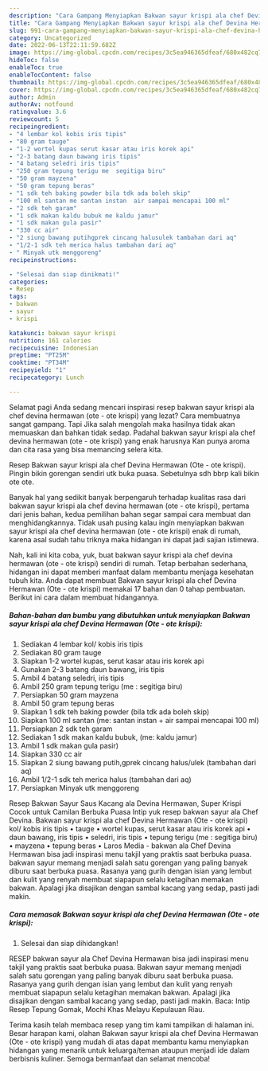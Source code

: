 ```yaml
---
description: "Cara Gampang Menyiapkan Bakwan sayur krispi ala chef Devina Hermawan (Ote - ote krispi) yang Lezat Sekali, Buat Buka Puasa}"
title: "Cara Gampang Menyiapkan Bakwan sayur krispi ala chef Devina Hermawan (Ote - ote krispi) yang Lezat Sekali, Buat Buka Puasa}"
slug: 991-cara-gampang-menyiapkan-bakwan-sayur-krispi-ala-chef-devina-hermawan-ote-ote-krispi-yang-lezat-sekali-buat-buka-puasa
category: Uncategorized
date: 2022-06-13T22:11:59.682Z
image: https://img-global.cpcdn.com/recipes/3c5ea946365dfeaf/680x482cq70/bakwan-sayur-krispi-ala-chef-devina-hermawan-ote-ote-krispi-foto-resep-utama.jpg
hideToc: false
enableToc: true
enableTocContent: false
thumbnail: https://img-global.cpcdn.com/recipes/3c5ea946365dfeaf/680x482cq70/bakwan-sayur-krispi-ala-chef-devina-hermawan-ote-ote-krispi-foto-resep-utama.jpg
cover: https://img-global.cpcdn.com/recipes/3c5ea946365dfeaf/680x482cq70/bakwan-sayur-krispi-ala-chef-devina-hermawan-ote-ote-krispi-foto-resep-utama.jpg
author: Admin
authorAv: notfound
ratingvalue: 3.6
reviewcount: 5
recipeingredient:
- "4 lembar kol kobis iris tipis"
- "80 gram tauge"
- "1-2 wortel kupas serut kasar atau iris korek api"
- "2-3 batang daun bawang iris tipis"
- "4 batang seledri iris tipis"
- "250 gram tepung terigu me  segitiga biru"
- "50 gram mayzena"
- "50 gram tepung beras"
- "1 sdk teh baking powder bila tdk ada boleh skip"
- "100 ml santan me santan instan  air sampai mencapai 100 ml"
- "2 sdk teh garam"
- "1 sdk makan kaldu bubuk me kaldu jamur"
- "1 sdk makan gula pasir"
- "330 cc air"
- "2 siung bawang putihgprek cincang halusulek tambahan dari aq"
- "1/2-1 sdk teh merica halus tambahan dari aq"
- " Minyak utk menggoreng"
recipeinstructions:

- "Selesai dan siap dinikmati!"
categories:
- Resep
tags:
- bakwan
- sayur
- krispi

katakunci: bakwan sayur krispi 
nutrition: 161 calories
recipecuisine: Indonesian
preptime: "PT25M"
cooktime: "PT34M"
recipeyield: "1"
recipecategory: Lunch

---
```



Selamat pagi Anda sedang mencari inspirasi resep bakwan sayur krispi ala chef devina hermawan (ote - ote krispi) yang lezat? Cara membuatnya sangat gampang. Tapi Jika salah mengolah maka hasilnya tidak akan memuaskan dan bahkan tidak sedap. Padahal bakwan sayur krispi ala chef devina hermawan (ote - ote krispi) yang enak harusnya Kan punya aroma dan cita rasa yang bisa memancing selera kita.


Resep Bakwan sayur krispi ala chef Devina Hermawan (Ote - ote krispi). Pingin bikin gorengan sendiri utk buka puasa. Sebetulnya sdh bbrp kali bikin ote ote.

Banyak hal yang sedikit banyak berpengaruh terhadap kualitas rasa dari bakwan sayur krispi ala chef devina hermawan (ote - ote krispi), pertama dari jenis bahan, kedua pemilihan bahan segar sampai cara membuat dan menghidangkannya. Tidak usah pusing kalau ingin menyiapkan bakwan sayur krispi ala chef devina hermawan (ote - ote krispi) enak di rumah, karena asal sudah tahu triknya maka hidangan ini dapat jadi sajian istimewa.


Nah, kali ini kita coba, yuk, buat bakwan sayur krispi ala chef devina hermawan (ote - ote krispi) sendiri di rumah. Tetap berbahan sederhana, hidangan ini dapat memberi manfaat dalam membantu menjaga kesehatan tubuh kita. Anda dapat membuat Bakwan sayur krispi ala chef Devina Hermawan (Ote - ote krispi) memakai 17 bahan dan 0 tahap pembuatan. Berikut ini cara dalam membuat hidangannya.

<!--inarticleads1-->

##### Bahan-bahan dan bumbu yang dibutuhkan untuk menyiapkan Bakwan sayur krispi ala chef Devina Hermawan (Ote - ote krispi):

1. Sediakan 4 lembar kol/ kobis iris tipis
1. Sediakan 80 gram tauge
1. Siapkan 1-2 wortel kupas, serut kasar atau iris korek api
1. Gunakan 2-3 batang daun bawang, iris tipis
1. Ambil 4 batang seledri, iris tipis
1. Ambil 250 gram tepung terigu (me : segitiga biru)
1. Persiapkan 50 gram mayzena
1. Ambil 50 gram tepung beras
1. Siapkan 1 sdk teh baking powder (bila tdk ada boleh skip)
1. Siapkan 100 ml santan (me: santan instan + air sampai mencapai 100 ml)
1. Persiapkan 2 sdk teh garam
1. Sediakan 1 sdk makan kaldu bubuk, (me: kaldu jamur)
1. Ambil 1 sdk makan gula pasir)
1. Siapkan 330 cc air
1. Siapkan 2 siung bawang putih,gprek cincang halus/ulek (tambahan dari aq)
1. Ambil 1/2-1 sdk teh merica halus (tambahan dari aq)
1. Persiapkan  Minyak utk menggoreng


Resep Bakwan Sayur Saus Kacang ala Devina Hermawan, Super Krispi Cocok untuk Camilan Berbuka Puasa Intip yuk resep bakwan sayur ala Chef Devina. Bakwan sayur krispi ala chef Devina Hermawan (Ote - ote krispi) kol/ kobis iris tipis • tauge • wortel kupas, serut kasar atau iris korek api • daun bawang, iris tipis • seledri, iris tipis • tepung terigu (me : segitiga biru) • mayzena • tepung beras • Laros Media - bakwan ala Chef Devina Hermawan bisa jadi inspirasi menu takjil yang praktis saat berbuka puasa. bakwan sayur memang menjadi salah satu gorengan yang paling banyak diburu saat berbuka puasa. Rasanya yang gurih dengan isian yang lembut dan kulit yang renyah membuat siapapun selalu ketagihan memakan bakwan. Apalagi jika disajikan dengan sambal kacang yang sedap, pasti jadi makin. 

<!--inarticleads2-->

##### Cara memasak Bakwan sayur krispi ala chef Devina Hermawan (Ote - ote krispi):


1. Selesai dan siap dihidangkan!

RESEP bakwan sayur ala Chef Devina Hermawan bisa jadi inspirasi menu takjil yang praktis saat berbuka puasa. Bakwan sayur memang menjadi salah satu gorengan yang paling banyak diburu saat berbuka puasa. Rasanya yang gurih dengan isian yang lembut dan kulit yang renyah membuat siapapun selalu ketagihan memakan bakwan. Apalagi jika disajikan dengan sambal kacang yang sedap, pasti jadi makin. Baca: Intip Resep Tepung Gomak, Mochi Khas Melayu Kepulauan Riau. 

Terima kasih telah membaca resep yang tim kami tampilkan di halaman ini. Besar harapan kami, olahan Bakwan sayur krispi ala chef Devina Hermawan (Ote - ote krispi) yang mudah di atas dapat membantu kamu menyiapkan hidangan yang menarik untuk keluarga/teman ataupun menjadi ide dalam berbisnis kuliner. Semoga bermanfaat dan selamat mencoba!

